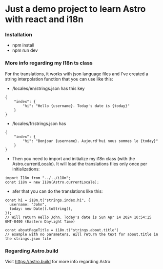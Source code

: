 # Just a demo project to learn Astro with react and i18n

### Installation
- npm install
- npm run dev

### More info regarding my I18n ts class
For the translations, it works with json language files and I've created a string interpolation function that you can use like this:

- /locales/en/strings.json has this key
```
{
    "index": {
        "hi": "Hello {username}. Today's date is {today}"
    }
}
```
- /locales/fr/strings.json has 
```
{
    "index": {
        "hi": "Bonjour {username}. Aujourd'hui nous sommes le {today}"
    }
}
```

- Then you need to import and initialize my i18n class (with the Astro.currentLocale). It will load the translations files only once per initializations:
```
import I18n from "../../i18n";
const i18n = new I18n(Astro.currentLocale);
```

- afer that you can do the translations like this: 
```
const hi = i18n.t("strings.index.hi", {
  username: "John",
  today: new Date().toString(),
}); 
// Will return Hello John. Today's date is Sun Apr 14 2024 10:54:15 GMT-0400 (Eastern Daylight Time)

const aboutPageTitle = i18n.t("strings.about.title")
// example with no parameters. Will return the text for about.title in the strings.json file
```


### Regarding Astro.build
Visit https://astro.build for more info regarding Astro